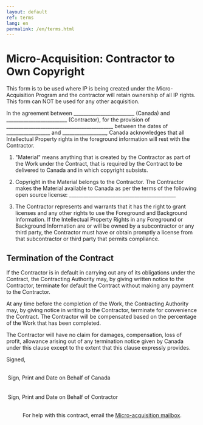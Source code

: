 ```yaml
---
layout: default
ref: terms
lang: en
permalink: /en/terms.html
---
```


# Micro-Acquisition: Contractor to Own Copyright

This form is to be used where IP is being created under the Micro-Acquisition Program and the contractor will retain ownership of all IP rights. This form can NOT be used for any other acquisition.

In the agreement between _________________________ (Canada) and _________________________ (Contractor), for the provision of ____________________________________________ between the dates of __________________ and __________________, Canada acknowledges that all Intellectual Property rights in the foreground information will rest with the Contractor.

1. "Material" means anything that is created by the Contractor as part of the Work under the Contract, that is required by the Contract to be delivered to Canada and in which copyright subsists.

2. Copyright in the Material belongs to the Contractor.
The Contractor makes the Material available to Canada as per the terms of the following open source license: ____________________________________________

3. The Contractor represents and warrants that it has the right to grant licenses and any other rights to use the Foreground and Background Information.
If the Intellectual Property Rights in any Foreground or Background Information are or will be owned by a subcontractor or any third party, the Contractor must have or obtain promptly a license from that subcontractor or third party that permits compliance.

## Termination of the Contract

If the Contractor is in default in carrying out any of its obligations under the Contract, the Contracting Authority may, by giving written notice to the Contractor, terminate for default the Contract without making any payment to the Contractor.

At any time before the completion of the Work, the Contracting Authority may, by giving notice in writing to the Contractor, terminate for convenience the Contract. The Contractor will be compensated based on the percentage of the Work that has been completed.

The Contractor will have no claim for damages, compensation, loss of profit, allowance arising out of any termination notice given by Canada under this clause except to the extent that this clause expressly provides.

Signed,

<div class="row">
  <div class="col-md-6 brdr-bttm">&nbsp;</div>
  <div class="col-md-6">&nbsp;Sign, Print and Date on Behalf of Canada</div>
</div>
<br/>
<div class="row">
  <div class="col-md-6 brdr-bttm">&nbsp;</div>
  <div class="col-md-6">&nbsp;Sign, Print and Date on Behalf of Contractor</div>
</div>

<br>

<p style="text-align:center">For help with this contract, email the <a href="mailto:microacquisition@hrsdc-rhdcc.gc.ca">Micro-acquisition mailbox</a>.</p>
